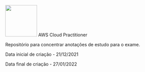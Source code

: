 <img src="https://res.cloudinary.com/thienry/image/upload/v1600646477/aws-certified-cloud-practitioner_2802f7afcf.png" width="100px" height="auto"> AWS Cloud Practitioner

Repositório para concentrar anotações de estudo para o exame.

Data inicial de criação - 21/12/2021

Data final de criação - 27/01/2022
